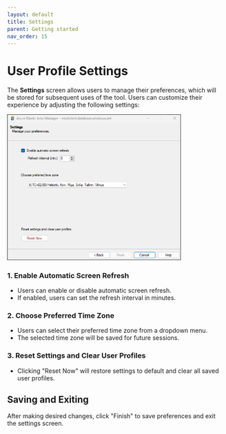 ```yaml
---
layout: default
title: Settings
parent: Getting started
nav_order: 15
---
```

# User Profile Settings
The **Settings** screen allows users to manage their preferences, which will be stored for subsequent uses of the tool. Users can customize their experience by adjusting the following settings:

<img src="../../media/settings-screen.png"  style="width:80%; height:80%">

### 1. Enable Automatic Screen Refresh
- Users can enable or disable automatic screen refresh.
- If enabled, users can set the refresh interval in minutes.

### 2. Choose Preferred Time Zone
- Users can select their preferred time zone from a dropdown menu.
- The selected time zone will be saved for future sessions.

### 3. Reset Settings and Clear User Profiles
- Clicking "Reset Now" will restore settings to default and clear all saved user profiles.

## Saving and Exiting 
After making desired changes, click "Finish" to save preferences and exit the settings screen.

